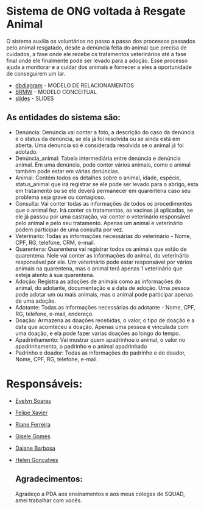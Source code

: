 # Sistema de ONG voltada à Resgate Animal 
O sistema auxilia os voluntários no passo a passo dos processos passados pelo animal resgatado, desde a denúncia feita do animal que precisa de 
cuidados, a fase onde ele recebe os tratamentos veterinários até a fase final onde ele finalmente pode ser levado para a adoção. Esse processo
ajuda a monitorar e a cuidar dos animais e fornecer a eles a oportunidade de conseguirem um lar. 

* [dbdiagram](https://dbdiagram.io/d/ONG-resgate-animais-67b8c68b263d6cf9a008191b)  - MODELO DE RELACIONAMENTOS 
* [BRMW](https://app.brmodeloweb.com/#!/publicview/67b0dba0196e5b4cebac5309) - MODELO CONCEITUAL
* [slides](https://www.canva.com/design/DAGgs3zI63U/M1gPocKAYVmN3dzKIV3jqA/view?utm_content=DAGgs3zI63U&utm_campaign=designshare&utm_medium=link2&utm_source=uniquelinks&utlId=h4d32f1c5b4) - SLIDES 

## As entidades do sistema são:
* Denúncia: Denúncia vai conter a foto, a descrição do caso da denúncia e o status da denúncia, se ela já foi resolvida ou se ainda está em aberta. Uma denuncia só é considerada resolvida se o animal já foi adotado. 
* Denúncia_animal: Tabela intermediária entre denúncia e denúncia animal. Em uma denúncia, pode conter vários animais, como o animal também pode estar em várias denúncias.
* Animal: Contém todos os detalhes sobre o animal, idade, espécie, status_animal que irá registrar se ele pode ser levado para o abrigo, esta em tratamento ou se ele deverá permanecer em quarentena caso seu problema seja grave ou contagioso.
* Consulta: Vai conter todas as informações de todos os procedimentos que o animal fez. Irá conter os tratamentos, as vacinas já aplicadas, se ele já passou por uma castração, vai conter o veterinário responsável pelo animal e pelo seu tratamento. Apenas um animal e veterinário podem participar de uma consulta por vez.
* Veterinario: Todas as informações necessárias do veterinário - Nome, CPF, RG, telefone, CRM, e-mail.
* Quarentena: Quarentena vai registrar todos os animais que estão de quarentena. Nele vai conter as informações do animal, do veterinário responsável por ele. Um veterinário pode estar responsável por vários animais na quarentena, mas o animal terá apenas 1 veterinário que esteja atento à sua quarentena.
* Adoção: Registra as adoções de animais como as informações do animal, do adotante, documentação e a data de adoção. Uma pessoa pode adotar um ou mais animais, mas o animal pode participar apenas de uma adoção.
* Adotante:  Todas as informações necessárias do adotante - Nome, CPF, RG, telefone, e-mail, endereço.
* Doação: Armazena as doações recebidas, o valor, o tipo de doação e a data que acomteceu a doação. Apenas uma pessoa é vinculada com uma doação, e ela pode fazer varias doações ao longo do tempo. 
* Apadrinhamento: Vai mostrar quem apadrinhou o animal, o valor no apadrinhamento, o padrinho e o animal apadrinhado
* Padrinho e doador: Todas as informações do padrinho e do doador, Nome, CPF, RG, telefone, e-mail. 

 # Responsáveis:
* [Evelyn Soares](https://github.com/EvelynS-Dias) 
* [Felipe Xavier](https://github.com/xXTHUND3RXx) 
* [Riane Ferreira](https://github.com/rianefm)
* [Gisele Gomes](https://github.com/Jhope122)
* [Daiane Barbosa](https://github.com/DaihSeven)
* [Helen Gonçalves](https://github.com/Helen157)

  ## Agradecimentos:
   Agradeço a PDA aos ensinamentos e aos meus colegas de SQUAD, amei trabalhar com vocês.



